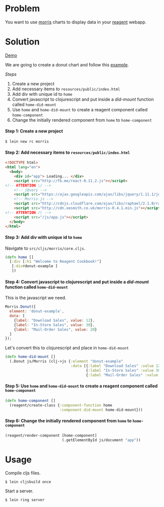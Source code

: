 # Problem

You want to use [morris](http://morrisjs.github.io/morris.js/) charts to display data in your [reagent](https://github.com/reagent-project/reagent) webapp.

# Solution

[Demo](http://rc-morris2.s3-website-us-west-1.amazonaws.com/)

We are going to create a donut chart and follow this [example](http://jsbin.com/ukaxod/144/embed?html,js,output).

*Steps*

1. Create a new project
2. Add necessary items to `resources/public/index.html`
3. Add div with unique id to `home`
4. Convert javascript to clojurescript and put inside a *did-mount* function called `home-did-mount`
5. Use `home` and `home-did-mount` to create a reagent component called `home-component`
6. Change the initially rendered component from `home` to `home-component`

#### Step 1: Create a new project

```
$ lein new rc morris
```

#### Step 2: Add necessary items to `resources/public/index.html`

```html
<!DOCTYPE html>
<html lang="en">
  <body>
    <div id="app"> Loading... </div>
    <script src="http://fb.me/react-0.11.2.js"></script>
<!-- ATTENTION \/ -->
    <!-- jQuery -->
    <script src="https://ajax.googleapis.com/ajax/libs/jquery/1.11.1/jquery.min.js"></script>
    <!-- Morris.js -->
    <script src="http://cdnjs.cloudflare.com/ajax/libs/raphael/2.1.0/raphael-min.js"></script>
    <script src="http://cdn.oesmith.co.uk/morris-0.4.1.min.js"></script>
<!-- ATTENTION /\ -->
    <script src="/js/app.js"></script>
  </body>
</html>
```

#### Step 3: Add div with unique id to `home`

Navigate to `src/cljs/morris/core.cljs`.

```clojure
(defn home []
  [:div [:h1 "Welcome to Reagent Cookbook!"]
   [:div#donut-example ]
   ])
```

#### Step 4: Convert javascript to clojurescript and put inside a *did-mount* function called `home-did-mount`

This is the javascript we need.

```javascript
Morris.Donut({
  element: 'donut-example',
  data: [
    {label: "Download Sales", value: 12},
    {label: "In-Store Sales", value: 30},
    {label: "Mail-Order Sales", value: 20}
  ]
});
```

Let's convert this to clojurescript and place in `home-did-mount`

```clojure
(defn home-did-mount []
  (.Donut js/Morris (clj->js {:element "donut-example"
                              :data [{:label "Download Sales" :value 12}
                                     {:label "In-Store Sales" :value 30}
                                     {:label "Mail-Order Sales" :value 20}]})))
```

#### Step 5: Use `home` and `home-did-mount` to create a reagent component called `home-component`

```clojure
(defn home-component []
  (reagent/create-class {:component-function home
                         :component-did-mount home-did-mount}))
```

#### Step 6: Change the initially rendered component from `home` to `home-component`

```clojure
(reagent/render-component [home-component]
                          (.getElementById js/document "app"))
```

# Usage

Compile cljs files.

```
$ lein cljsbuild once
```

Start a server.

```
$ lein ring server
```
